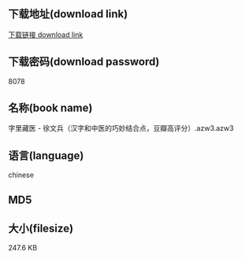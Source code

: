 ## 下载地址(download link)
[下载链接 download link](https://tutu365.netlify.app/?s=%E5%AD%97%E9%87%8C%E8%97%8F%E5%8C%BB+-+%E5%BE%90%E6%96%87%E5%85%B5%EF%BC%88%E6%B1%89%E5%AD%97%E5%92%8C%E4%B8%AD%E5%8C%BB%E7%9A%84%E5%B7%A7%E5%A6%99%E7%BB%93%E5%90%88%E7%82%B9%EF%BC%8C%E8%B1%86%E7%93%A3%E9%AB%98%E8%AF%84%E5%88%86%EF%BC%89.azw3)

## 下载密码(download password)
8078

## 名称(book name)
字里藏医 - 徐文兵（汉字和中医的巧妙结合点，豆瓣高评分）.azw3.azw3

## 语言(language)
chinese

## MD5


## 大小(filesize)
247.6 KB

